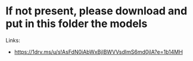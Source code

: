 # If not present, please download and put in this folder the models
Links:

- https://1drv.ms/u/s!AsFdN0iAbWxBjIBWVVsdImS6md0jlA?e=1b14MH